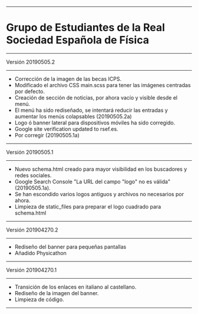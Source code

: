 ___
Grupo de Estudiantes de la Real Sociedad Española de Física
===
___
Versión 20190505.2
___
- Corrección de la imagen de las becas ICPS.
- Modificado el archivo CSS main.scss para tener las imágenes centradas por defecto.
- Creación de sección de noticias, por ahora vacío y visible desde el menú.
- El menú ha sido rediseñado, se intentará reducir las entradas y aumentar los menús colapsables (20190505.2a)
- Logo ó banner lateral para dispositivos móviles ha sido corregido.
- Google site verification updated to rsef.es.
- Por corregir (20190505.1a)

___
Versión 20190505.1
___
- Nuevo schema.html creado para mayor visibilidad en los buscadores y redes sociales.
- Google Search Console "La URL del campo "logo" no es válida" (20190505.1a).
- Se han escondido varios logos antiguos y archivos no necesarios por ahora.
- Limpieza de static_files para preparar el logo cuadrado para schema.html

___
Versión 201904270.2
___
- Rediseño del banner para pequeñas pantallas
- Añadido Physicathon

___
Versión 201904270.1
___
- Transición de los enlaces en italiano al castellano.
- Rediseño de la imagen del banner.
- Limpieza de código.
___
